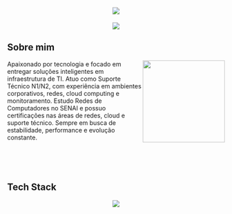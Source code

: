 <h1  align="center">
<img src="https://capsule-render.vercel.app/api?type=waving&height=250&color=00A642FF&text=Breno%20Rosa&section=header&fontColor=ffffff&fontAlignY=39&animation=blink">
</h1>


<p align="center">
<img src="https://readme-typing-svg.herokuapp.com?font=Fira+Code&weight=100&size=28&pause=1000&color=00A642&center=true&vCenter=true&width=435&lines=Support+TI+%7C+Infrastructure+">
</p>

## Sobre mim
<img align="right" height="190" src="https://cdn.pixabay.com/animation/2024/05/16/21/45/21-45-34-3_512.gif"> 


Apaixonado por tecnologia e focado em entregar soluções inteligentes em infraestrutura de TI. Atuo como Suporte Técnico N1/N2, com experiência em ambientes corporativos, redes, cloud computing e monitoramento. Estudo Redes de Computadores no SENAI e possuo certificações nas áreas de redes, cloud e suporte técnico. Sempre em busca de estabilidade, performance e evolução constante.

<br>
<br>
<br>

## Tech Stack

<p align="center">
<img src="https://skillicons.dev/icons?i=azure,aws,github,grafana,linux,windows,nginx,arduino">
</p>
<p align="center">

</p>
